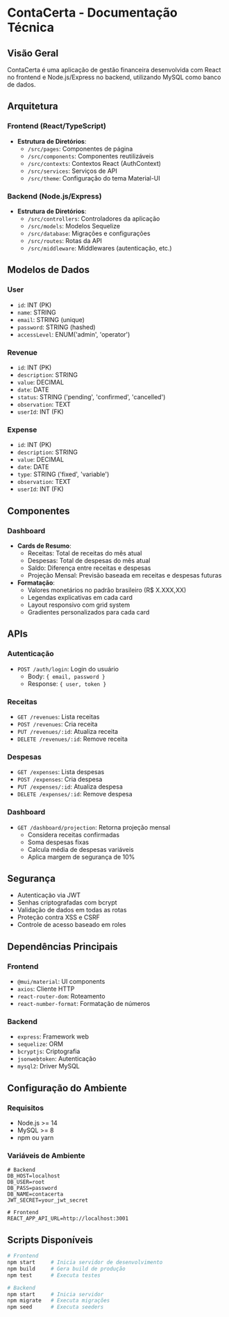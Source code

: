 # ContaCerta - Documentação Técnica

## Visão Geral
ContaCerta é uma aplicação de gestão financeira desenvolvida com React no frontend e Node.js/Express no backend, utilizando MySQL como banco de dados.

## Arquitetura

### Frontend (React/TypeScript)
- **Estrutura de Diretórios**:
  - `/src/pages`: Componentes de página
  - `/src/components`: Componentes reutilizáveis
  - `/src/contexts`: Contextos React (AuthContext)
  - `/src/services`: Serviços de API
  - `/src/theme`: Configuração do tema Material-UI

### Backend (Node.js/Express)
- **Estrutura de Diretórios**:
  - `/src/controllers`: Controladores da aplicação
  - `/src/models`: Modelos Sequelize
  - `/src/database`: Migrações e configurações
  - `/src/routes`: Rotas da API
  - `/src/middleware`: Middlewares (autenticação, etc.)

## Modelos de Dados

### User
- `id`: INT (PK)
- `name`: STRING
- `email`: STRING (unique)
- `password`: STRING (hashed)
- `accessLevel`: ENUM('admin', 'operator')

### Revenue
- `id`: INT (PK)
- `description`: STRING
- `value`: DECIMAL
- `date`: DATE
- `status`: STRING ('pending', 'confirmed', 'cancelled')
- `observation`: TEXT
- `userId`: INT (FK)

### Expense
- `id`: INT (PK)
- `description`: STRING
- `value`: DECIMAL
- `date`: DATE
- `type`: STRING ('fixed', 'variable')
- `observation`: TEXT
- `userId`: INT (FK)

## Componentes

### Dashboard
- **Cards de Resumo**:
  - Receitas: Total de receitas do mês atual
  - Despesas: Total de despesas do mês atual
  - Saldo: Diferença entre receitas e despesas
  - Projeção Mensal: Previsão baseada em receitas e despesas futuras
- **Formatação**:
  - Valores monetários no padrão brasileiro (R$ X.XXX,XX)
  - Legendas explicativas em cada card
  - Layout responsivo com grid system
  - Gradientes personalizados para cada card

## APIs

### Autenticação
- `POST /auth/login`: Login do usuário
  - Body: `{ email, password }`
  - Response: `{ user, token }`

### Receitas
- `GET /revenues`: Lista receitas
- `POST /revenues`: Cria receita
- `PUT /revenues/:id`: Atualiza receita
- `DELETE /revenues/:id`: Remove receita

### Despesas
- `GET /expenses`: Lista despesas
- `POST /expenses`: Cria despesa
- `PUT /expenses/:id`: Atualiza despesa
- `DELETE /expenses/:id`: Remove despesa

### Dashboard
- `GET /dashboard/projection`: Retorna projeção mensal
  - Considera receitas confirmadas
  - Soma despesas fixas
  - Calcula média de despesas variáveis
  - Aplica margem de segurança de 10%

## Segurança
- Autenticação via JWT
- Senhas criptografadas com bcrypt
- Validação de dados em todas as rotas
- Proteção contra XSS e CSRF
- Controle de acesso baseado em roles

## Dependências Principais

### Frontend
- `@mui/material`: UI components
- `axios`: Cliente HTTP
- `react-router-dom`: Roteamento
- `react-number-format`: Formatação de números

### Backend
- `express`: Framework web
- `sequelize`: ORM
- `bcryptjs`: Criptografia
- `jsonwebtoken`: Autenticação
- `mysql2`: Driver MySQL

## Configuração do Ambiente

### Requisitos
- Node.js >= 14
- MySQL >= 8
- npm ou yarn

### Variáveis de Ambiente
```env
# Backend
DB_HOST=localhost
DB_USER=root
DB_PASS=password
DB_NAME=contacerta
JWT_SECRET=your_jwt_secret

# Frontend
REACT_APP_API_URL=http://localhost:3001
```

## Scripts Disponíveis
```bash
# Frontend
npm start     # Inicia servidor de desenvolvimento
npm build     # Gera build de produção
npm test      # Executa testes

# Backend
npm start     # Inicia servidor
npm migrate   # Executa migrações
npm seed      # Executa seeders
